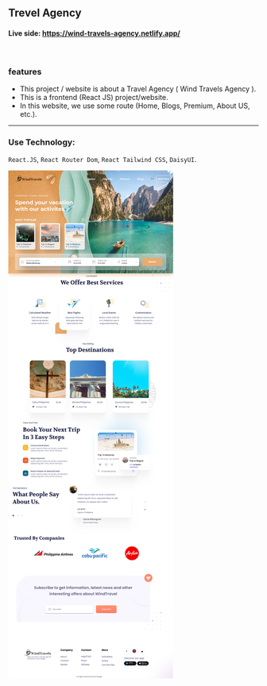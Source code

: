 ## Trevel Agency

#### Live side: https://wind-travels-agency.netlify.app/

<br />

### features
- This project / website is about a Travel Agency ( Wind Travels Agency ).
- This is a  frontend (React JS) project/website.
- In this website, we use some route (Home, Blogs, Premium, About US, etc.).
<hr />

### Use Technology: 
`React.JS`, `React Router Dom`, `React Tailwind CSS`, `DaisyUI`.

![preview img](/src/Assets/project_homies_demo.png)